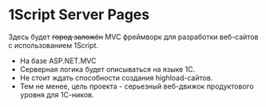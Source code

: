 # 1Script Server Pages

Здесь будет ~~город заложён~~ MVC фреймворк для разработки веб-сайтов с использованием 1Script.

* На базе ASP.NET.MVC
* Серверная логика будет описываться на языке 1С.
* Не стоит ждать способности создания highload-сайтов.
* Тем не менее, цель проекта - серьезный веб-движок продуктового уровня для 1С-ников.